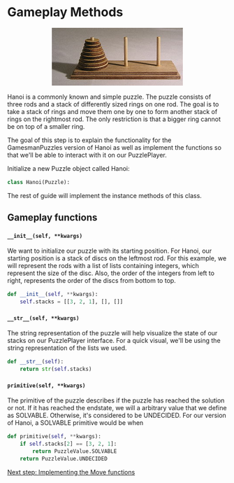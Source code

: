 # Gameplay Methods
<p align="center">
<img src='assets/Tower_of_hanoi.jpeg'>
</p>

Hanoi is a commonly known and simple puzzle. The puzzle consists of three rods and a stack of differently sized rings on one rod. The goal is to take a stack of rings and move them one by one to form another stack of rings on the rightmost rod. The only restriction is that a bigger ring cannot be on top of a smaller ring.

The goal of this step is to explain the functionality for the GamesmanPuzzles version of Hanoi as well as implement the functions so that we'll be able to interact with it on our PuzzlePlayer. 

Initialize a new Puzzle object called Hanoi:
```python
class Hanoi(Puzzle):
```

The rest of guide will implement the instance methods of this class.

## Gameplay functions
#### `__init__(self, **kwargs)`
We want to initialize our puzzle with its starting position. For Hanoi, our starting position is a stack of discs on the leftmost rod. For this example, we will represent the rods with a list of lists containing integers, which represent the size of the disc. Also, the order of the integers from left to right, represents the order of the discs from bottom to top.
```python
def __init__(self, **kwargs):
    self.stacks = [[3, 2, 1], [], []]
```
#### `__str__(self, **kwargs)`
The string representation of the puzzle will help visualize the state of our stacks on our PuzzlePlayer interface. For a quick visual, we'll be using the string representation of the lists we used.
```python
def __str__(self):
    return str(self.stacks)
```
#### `primitive(self, **kwargs)`
The primitive of the puzzle describes if the puzzle has reached the solution or not. If it has reached the endstate, we will a arbitrary value that we define as SOLVABLE. Otherwise, it's considered to be UNDECIDED. For our version of Hanoi, a SOLVABLE primitive would be when 
```python
def primitive(self, **kwargs):
    if self.stacks[2] == [3, 2, 1]:
        return PuzzleValue.SOLVABLE 
    return PuzzleValue.UNDECIDED
```
[Next step: Implementing the Move functions](2_Moves.md)
